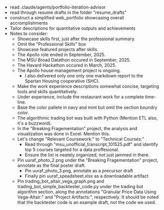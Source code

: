 * read .claude/agents/portfolio-iteration-advisor
* read through resume drafts in the folder "resume_drafts"
* construct a simplified web_portfolio showcasing overall accromplishments
* Tailor descriptions for quantitative outputs and achievements
* Notes to consider:
    - Showcase skills first, just after the professional summary.
    - Omit the "Professional Skills" box
    - Showcase featured projects after skills.
    - The Apollo role ended in September, 2025.
    - The MSU Broad Datathon occured in September, 2025.
    - The Havard Hackathon occured in March, 2025.
    - The Apollo house management project is ongoing.
        - I also delivered only one only one markdown report to the Spartan Housing cooperative (SHC).
    - Make the work experience descriptions somewhat concise, targeting tools and skills quantitatively.
    - Under experience, include the restaurant work for a complete time-line.
    - Base the color pallete in navy and mint but omit the section boundry color.
    - The algorithmic trading bot was built with Python (Mention ETL also, it's a buzzword).
    - In the "Breaking Fragementation" project, the analysis and visualization was done in Excel. Mention this.
    - Let's change "Relevant Coursework:" to "Technical Courses:"
        - Read through "msu_unofficial_transcript_101525.pdf" and identify top 5 courses targeted for a data proffesional.
        - Ensure the list is neately organized, not just jammed in there.
    - Pin uuraf_photo_2.png under the "Breaking Fragementation" project, annotate as the final poster draft.
        - Pin uuraf_photo_3.png, annotate as a precursor draft
        - Finally pin uuraf_speadsheet.xlsx as a downloadable artifact
    - Pin trading_bot_altair_vega_graph.png and trading_bot_simple_backtester_code.py under the trading bot algorithm section, along the annotations "Granular Price Data Using Vega-Altair:" and "Project Artifacts:", respectively. It should be noted that the backtester code is an example draft, not the code we used.
    
